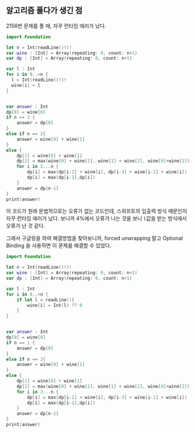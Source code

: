 ## 알고리즘 풀다가 생긴 점

2156번 문제를 풀 때, 자꾸 런타임 에러가 났다.
```swift
import Foundation

let n = Int(readLine()!)!
var wine : [Int] = Array(repeating: 0, count: n+1)
var dp : [Int] = Array(repeating: 0, count: n+1)

var l : Int
for i in 0..<n {
  l = Int(readLine()!)!
  wine[i] = l
}


var answer : Int
dp[0] = wine[0]
if n == 1 {
    answer = dp[0]
}
else if n == 2{
    answer = wine[0] + wine[1]
}
else {
    dp[1] = wine[0] + wine[1]
    dp[2] = max(wine[0] + wine[1], wine[1] + wine[2], wine[0]+wine[2])
    for i in 3...n {
        dp[i] = max(dp[i-2] + wine[i], dp[i-3] + wine[i-1] + wine[i])
        dp[i] = max(dp[i-1],dp[i])
    }
    answer = dp[n-1]
}
print(answer)
```

이 코드가 원래 문법적으로는 오류가 없는 코드인데,  스위프트의 입출력 방식 때문인지 자꾸 런타임 에러가 났다. 보니까 4%에서 오류가 나는 것을 보니 `l`값을 받는 방식에서 오류가 난 것 같다.

그래서 구글링을 하여 해결방법을 찾아보니까, forced unwrapping 말고 Optional Binding 을 사용하면 이 문제를 해결할 수 있었다.

```swift
import Foundation

let n = Int(readLine()!)!
var wine : [Int] = Array(repeating: 0, count: n+1)
var dp : [Int] = Array(repeating: 0, count: n+1)

var l : Int
for i in 0..<n {
    if let l = readLine(){
        wine[i] = Int(l) ?? 0
    }
}


var answer : Int
dp[0] = wine[0]
if n == 1 {
    answer = dp[0]
}
else if n == 2{
    answer = wine[0] + wine[1]
}
else {
    dp[1] = wine[0] + wine[1]
    dp[2] = max(wine[0] + wine[1], wine[1] + wine[2], wine[0]+wine[2])
    for i in 3...n {
        dp[i] = max(dp[i-2] + wine[i], dp[i-3] + wine[i-1] + wine[i])
        dp[i] = max(dp[i-1],dp[i])
    }
    answer = dp[n-1]
}
print(answer)
```

